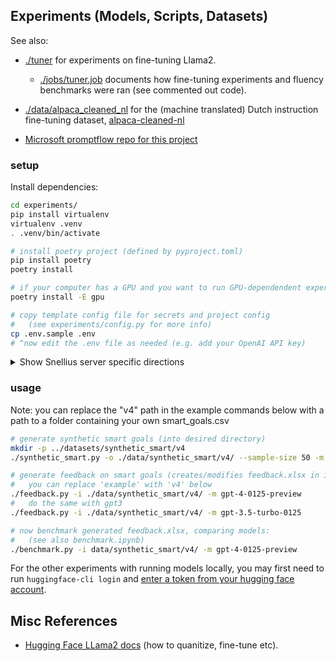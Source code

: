 ## Experiments (Models, Scripts, Datasets)

See also:
* [./tuner](./tuner) for experiments on fine-tuning Llama2.
  * [./jobs/tuner.job](./jobs/tuner.job) documents how fine-tuning experiments and fluency benchmarks were ran (see commented out code).

* [./data/alpaca_cleaned_nl](./data/alpaca_cleaned_nl) for the (machine translated) Dutch instruction fine-tuning dataset, [alpaca-cleaned-nl](https://huggingface.co/datasets/dangbert/alpaca-cleaned-nl)

* [Microsoft promptflow repo for this project](https://github.com/madiepev/aistudio-feedback-generation)


### setup
Install dependencies:

````bash
cd experiments/
pip install virtualenv
virtualenv .venv
. .venv/bin/activate

# install poetry project (defined by pyproject.toml)
pip install poetry
poetry install

# if your computer has a GPU and you want to run GPU-dependendent experiments:
poetry install -E gpu

# copy template config file for secrets and project config
#   (see experiments/config.py for more info)
cp .env.sample .env
# ^now edit the .env file as needed (e.g. add your OpenAI API key)
````

<details>
<summary>Show Snellius server specific directions</summary>
Note for the commands below, if you're not running on a [slurm server](https://slurm.schedmd.com/overview.html) then use `bash` in place of `sbatch`


Disclaimer: the conda environment is now deprecated in favor of poetry (as shown above).  The finetuning job, tuner.job, uses this approach.

````bash
# create conda environment
# (if already existing, the environment is updated to be consistent with ./environment.yml)
sbatch jobs/install_env.yml

# now you can activate the conda environment:
source activate thesis
# or if on slurm:
source activate_env.sh

# not currently working:
# launch jupyter notebook server (useful on slurm)
sbatch jobs/launch_jupyter.job
````
</details>


### usage


Note: you can replace the "v4" path in the example commands below with a path to a folder containing your own smart_goals.csv

````bash
# generate synthetic smart goals (into desired directory)
mkdir -p ../datasets/synthetic_smart/v4
./synthetic_smart.py -o ./data/synthetic_smart/v4/ --sample-size 50 -m gpt-4-0125-preview

# generate feedback on smart goals (creates/modifies feedback.xlsx in input folder each time you call)
#   you can replace 'example' with 'v4' below
./feedback.py -i ./data/synthetic_smart/v4/ -m gpt-4-0125-preview
#   do the same with gpt3
./feedback.py -i ./data/synthetic_smart/v4/ -m gpt-3.5-turbo-0125

# now benchmark generated feedback.xlsx, comparing models:
#   (see also benchmark.ipynb)
./benchmark.py -i data/synthetic_smart/v4/ -m gpt-4-0125-preview
````

For the other experiments with running models locally, you may first need to run `huggingface-cli login` and [enter a token from your hugging face account](https://huggingface.co/settings/tokens).


## Misc References
* [Hugging Face LLama2 docs](https://huggingface.co/docs/transformers/main/model_doc/llama2) (how to quanitize, fine-tune etc).
